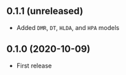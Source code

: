 ## 0.1.1 (unreleased)

- Added `DMR`, `DT`, `HLDA`, and `HPA` models

## 0.1.0 (2020-10-09)

- First release
